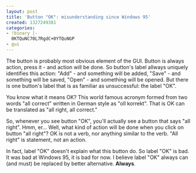 ```yaml
---
layout: post
title: 'Button "OK": misunderstanding since Windows 95'
created: 1327249381
categories:
- !binary |-
  0KTQuNC70L7RgdC+0YTQuNGP
- gui
---
```

The button is probably most obvious element of the GUI. Button is always action, press it - and action will be done. So button's label allways uniquely identifies this action: "Add" - and something will be added, "Save" - and something will be saved, "Open" - and something will be opened. But there is one button's label that is as familiar as unsuccessful: the label "OK".

You know what it means OK? This world famous acronym formed from two words "all correct" written in German style as "oll korrekt". That is OK can be translated as "all right, all correct."

So, whenever you see button "OK", you'll actually see a button that says "all right". Hmm, er... Well, what kind of action will be done when you click on button "all right"? OK is not a verb, nor anything similar to the verb. "All right" is statement, not an action.

In fact, label "OK" doesn't explain what this button do. So label "OK" is bad. It was bad at Windows 95, it is bad for now. I believe label "OK" always can (and must) be replaced by better alternative. <strong>Always</strong>.
